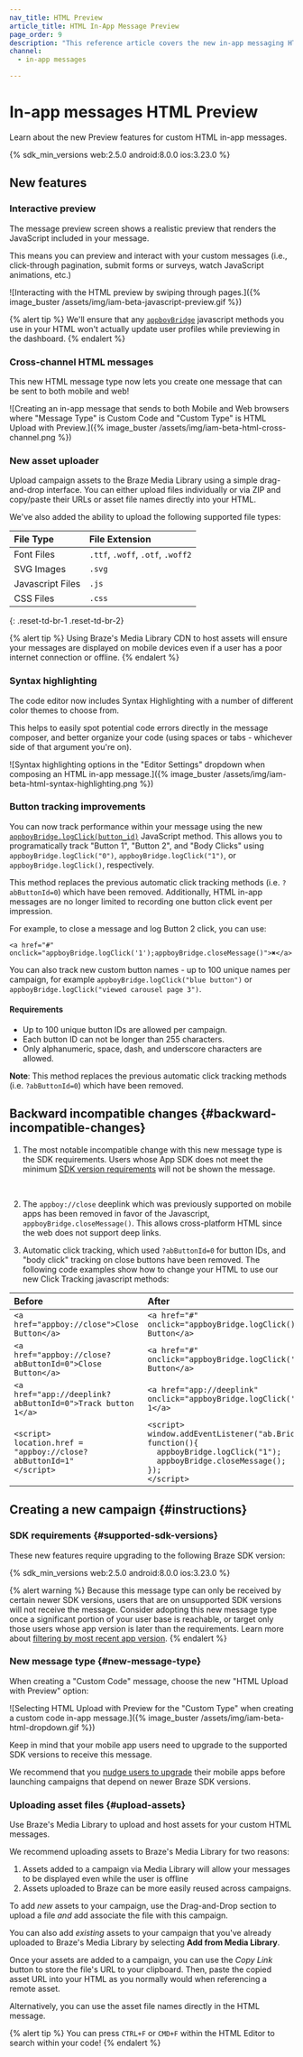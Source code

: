 ```yaml
---
nav_title: HTML Preview
article_title: HTML In-App Message Preview
page_order: 9
description: "This reference article covers the new in-app messaging HTML Preview feature."
channel:
  - in-app messages

---
```


# In-app messages HTML Preview

Learn about the new Preview features for custom HTML in-app messages.

{% sdk_min_versions web:2.5.0 android:8.0.0 ios:3.23.0 %}

## New features

### Interactive preview

The message preview screen shows a realistic preview that renders the JavaScript included in your message.

This means you can preview and interact with your custom messages (i.e., click-through pagination, submit forms or surveys, watch JavaScript animations, etc.)

![Interacting with the HTML preview by swiping through pages.]({% image_buster /assets/img/iam-beta-javascript-preview.gif %})

{% alert tip %}
We'll ensure that any [`appboyBridge`]({{site.baseurl}}/user_guide/message_building_by_channel/in-app_messages/customize/#javascript-bridge) javascript methods you use in your HTML won't actually update user profiles while previewing in the dashboard.
{% endalert %}

### Cross-channel HTML messages

This new HTML message type now lets you create one message that can be sent to both mobile and web!

![Creating an in-app message that sends to both Mobile and Web browsers where "Message Type" is Custom Code and "Custom Type" is HTML Upload with Preview.]({% image_buster /assets/img/iam-beta-html-cross-channel.png %})

### New asset uploader

Upload campaign assets to the Braze Media Library using a simple drag-and-drop interface. You can either upload files individually or via ZIP and copy/paste their URLs or asset file names directly into your HTML.

We've also added the ability to upload the following supported file types:

| File Type | File Extension|
|:-------- |:------------|
| Font Files| `.ttf`, `.woff`, `.otf`, `.woff2`|
| SVG Images| `.svg`|
| Javascript Files| `.js`|
| CSS Files| `.css`|
{: .reset-td-br-1 .reset-td-br-2}

{% alert tip %}
Using Braze's Media Library CDN to host assets will ensure your messages are displayed on mobile devices even if a user has a poor internet connection or offline.
{% endalert %}

### Syntax highlighting

The code editor now includes Syntax Highlighting with a number of different color themes to choose from.

This helps to easily spot potential code errors directly in the message composer, and better organize your code (using spaces or tabs - whichever side of that argument you're on).

![Syntax highlighting options in the "Editor Settings" dropdown when composing an HTML in-app message.]({% image_buster /assets/img/iam-beta-html-syntax-highlighting.png %})

### Button tracking improvements

You can now track performance within your message using the new [`appboyBridge.logClick(button_id)`][1] JavaScript method. This allows you to programatically track  "Button 1", "Button 2", and "Body Clicks" using `appboyBridge.logClick("0")`, `appboyBridge.logClick("1")`, or `appboyBridge.logClick()`, respectively.

This method replaces the previous automatic click tracking methods (i.e. `?abButtonId=0`) which have been removed. Additionally, HTML in-app messages are no longer limited to recording one button click event per impression.

For example, to close a message and log Button 2 click, you can use:

```
<a href="#" onclick="appboyBridge.logClick('1');appboyBridge.closeMessage()">✖</a>
```

You can also track new custom button names - up to 100 unique names per campaign, for example `appboyBridge.logClick("blue button")` or `appboyBridge.logClick("viewed carousel page 3")`.

#### Requirements

* Up to 100 unique button IDs are allowed per campaign.
* Each button ID can not be longer than 255 characters.
* Only alphanumeric, space, dash, and underscore characters are allowed.

**Note**: This method replaces the previous automatic click tracking methods (i.e. `?abButtonId=0`) which have been removed.

## Backward incompatible changes {#backward-incompatible-changes}

1. The most notable incompatible change with this new message type is the SDK requirements. Users whose App SDK does not meet the minimum [SDK version requirements](#supported-sdk-versions) will not be shown the message.
<br>

2. The `appboy://close` deeplink which was previously supported on mobile apps has been removed in favor of the Javascript, `appboyBridge.closeMessage()`. This allows cross-platform HTML since the web does not support deep links.

3. Automatic click tracking, which used `?abButtonId=0` for button IDs, and "body click" tracking on close buttons have been removed. The following code examples show how to change your HTML to use our new Click Tracking javascript methods:

| Before | After |
|:-------- |:------------|
|<code>&lt;a href="appboy://close"&gt;Close Button&lt;/a&gt;</code>|<code>&lt;a href="#" onclick="appboyBridge.logClick();appboyBridge.closeMessage()"&gt;Close Button&lt;/a&gt;</code>|
|<code>&lt;a href="appboy://close?abButtonId=0"&gt;Close Button&lt;/a&gt;</code>|<code>&lt;a href="#" onclick="appboyBridge.logClick('0');appboyBridge.closeMessage()"&gt;Close Button&lt;/a&gt;</code>|
|<code>&lt;a href="app://deeplink?abButtonId=0">Track button 1&lt;/a&gt;</code>|<code>&lt;a href="app://deeplink" onclick="appboyBridge.logClick('0')"&gt;Track button 1&lt;/a&gt;</code>|
|<code>&lt;script&gt;<br>location.href = "appboy://close?abButtonId=1"<br>&lt;/script&gt;</code>|<code>&lt;script&gt;<br>window.addEventListener("ab.BridgeReady", function(){<br>&nbsp;&nbsp;appboyBridge.logClick("1");<br>&nbsp;&nbsp;appboyBridge.closeMessage();<br>});<br>&lt;/script&gt;</code>|

## Creating a new campaign {#instructions}

### SDK requirements {#supported-sdk-versions}

These new features require upgrading to the following Braze SDK version:

{% sdk_min_versions web:2.5.0 android:8.0.0 ios:3.23.0 %}

{% alert warning %}
Because this message type can only be received by certain newer SDK versions, users that are on unsupported SDK versions will not receive the message. Consider adopting this new message type once a significant portion of your user base is reachable, or target only those users whose app version is later than the requirements. Learn more about [filtering by most recent app version]({{site.baseurl}}/user_guide/engagement_tools/campaigns/ideas_and_strategies/new_features/#filtering-by-most-recent-app-versions).
{% endalert %}

### New message type {#new-message-type}

When creating a "Custom Code" message, choose the new "HTML Upload with Preview" option:

![Selecting HTML Upload with Preview for the "Custom Type" when creating a custom code in-app message.]({% image_buster /assets/img/iam-beta-html-dropdown.gif %})

Keep in mind that your mobile app users need to upgrade to the supported SDK versions to receive this message. 

We recommend that you [nudge users to upgrade]({{site.baseurl}}/user_guide/engagement_tools/campaigns/ideas_and_strategies/new_features/) their mobile apps before launching campaigns that depend on newer Braze SDK versions. 

### Uploading asset files {#upload-assets}

Use Braze's Media Library to upload and host assets for your custom HTML messages.

We recommend uploading assets to Braze's Media Library for two reasons:

1. Assets added to a campaign via Media Library will allow your messages to be displayed even while the user is offline
2. Assets uploaded to Braze can be more easily reused across campaigns.

To add _new_ assets to your campaign, use the Drag-and-Drop section to upload a file _and_ add associate the file with this campaign.

You can also add _existing_ assets to your campaign that you've already uploaded to Braze's Media Library by selecting **Add from Media Library**.

Once your assets are added to a campaign, you can use the _Copy Link_ button to store the file's URL to your clipboard. Then, paste the copied asset URL into your HTML as you normally would when referencing a remote asset.

Alternatively, you can use the asset file names directly in the HTML message.

{% alert tip %}
You can press `CTRL+F` or `CMD+F` within the HTML Editor to search within your code!
{% endalert %}


[1]: {{site.baseurl}}/user_guide/message_building_by_channel/in-app_messages/customize/#javascript-bridge
